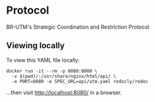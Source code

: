 # Protocol
BR-UTM's Strategic Coordination and Restriction Protocol

## Viewing locally
To view this YAML file locally:

```shell script
docker run -it --rm -p 8080:8080 \
  -v $(pwd)/:/usr/share/nginx/html/api/ \
  -e PORT=8080 -e SPEC_URL=api/utm.yaml redocly/redoc
```

...then visit [http://localhost:8080/](http://localhost:8080/) in a browser.
